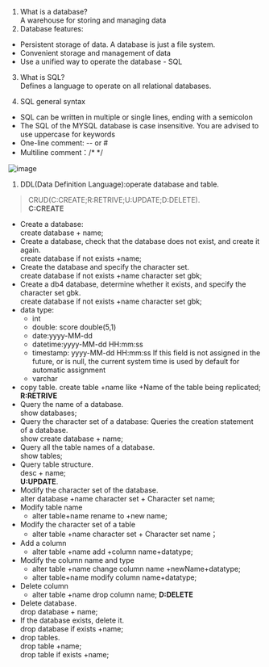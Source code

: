 1. What is a database?  
A warehouse for storing and managing data  
2. Database features:
- Persistent storage of data. A database is just a file system.
- Convenient storage and management of data
- Use a unified way to operate the database - SQL

3. What is SQL?  
Defines a language to operate on all relational databases. 

4. SQL general syntax  
- SQL can be written in multiple or single lines, ending with a semicolon  
- The SQL of the MYSQL database is case insensitive. You are advised to use uppercase for keywords  
- One-line comment: --  or # 
- Multiline comment：/* */


![image](https://user-images.githubusercontent.com/88880169/221164616-0d8b4891-86e2-48ab-bcf8-d0faeaf3595d.png)


1. DDL(Data Definition Language):operate database and table. 
> CRUD(C:CREATE;R:RETRIVE;U:UPDATE;D:DELETE).    
<b>C:CREATE</b>  
- Create a database:   
  create database + name;   
- Create a database, check that the database does not exist, and create it again.   
 create database if not exists +name;   
- Create the database and specify the character set.    
  create database if not exists +name character set gbk;    
- Create a db4 database, determine whether it exists, and specify the character set gbk.   
  create database if not exists +name character set gbk;
- data type:
  - int
  - double: score double(5,1)
  - date:yyyy-MM-dd
  - datetime:yyyy-MM-dd HH:mm:ss
  - timestamp: yyyy-MM-dd HH:mm:ss  If this field is not assigned in the future, or is null, the current system time is used by default for automatic assignment
  - varchar  
- copy table. 
  create table +name like +Name of the table being replicated;  
<b> R:RETRIVE</b>
- Query the name of a database.      
  show databases;
- Query the character set of a database: Queries the creation statement of a database.     
  show create database + name;   
- Query all the table names of a database.  
  show tables;   
- Query table structure.        
  desc + name;   
<b>U:UPDATE</b>.  
- Modify the character set of the database.  
  alter database +name character set + Character set name;   
- Modify table name
  - alter table+name rename to +new name;
- Modify the character set of a table
  - alter table +name character set + Character set name；
- Add a column
  - alter table +name add +column name+datatype;
- Modify the column name and type
  - alter table +name change column name +newName+datatype;
  - alter table+name modify column name+datatype;
- Delete column 
  - alter table +name drop column name; 
<b>D:DELETE</b>
- Delete database.  
  drop database + name;
- If the database exists, delete it.  
  drop database if exists +name;
- drop tables.  
  drop table +name;  
  drop table if exists +name;
  
